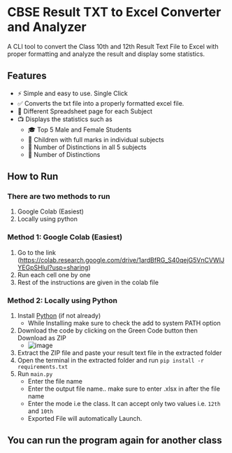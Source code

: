 # CBSE Result TXT to Excel Converter and Analyzer
A CLI tool to convert the Class 10th and 12th Result Text File to Excel with proper formatting and analyze the result and display some statistics.

## Features
* ⚡ Simple and easy to use. Single Click
* ️✅ Converts the txt file into a properly formatted excel file.
* 🔢 Different Spreadsheet page for each Subject
* 📺 Displays the statistics such as 
  * 🎓 Top 5 Male and Female Students
  * 💯 Children with full marks in individual subjects
  * 📔 Number of Distinctions in all 5 subjects
  * 📑 Number of Distinctions

## How to Run

### There are two methods to run
1. Google Colab (Easiest)
2. Locally using python

### Method 1: Google Colab (Easiest)
1. Go to the link (https://colab.research.google.com/drive/1ardBfRG_S40qejG5VnCVWIJYEGpSHluI?usp=sharing)
2. Run each cell one by one
3. Rest of the instructions are given in the colab file

### Method 2: Locally using Python
1. Install [Python](https://www.python.org/downloads/) (if not already)
    * While Installing make sure to check the add to system PATH option
2. Download the code by clicking on the Green Code button then Download as ZIP
    * ![image](https://user-images.githubusercontent.com/87975651/188325450-7c2e950a-cd7a-4d07-b9c2-5f73a4e177a4.png)
4. Extract the ZIP file and paste your result text file in the extracted folder
5. Open the terminal in the extracted folder and run `pip install -r requirements.txt`
6. Run `main.py`
    * Enter the file name
    * Enter the output file name.. make sure to enter .xlsx in after the file name
    * Enter the mode i.e the class. It can accept only two values i.e. `12th` and `10th`
    * Exported File will automatically Launch.
  
## You can run the program again for another class
